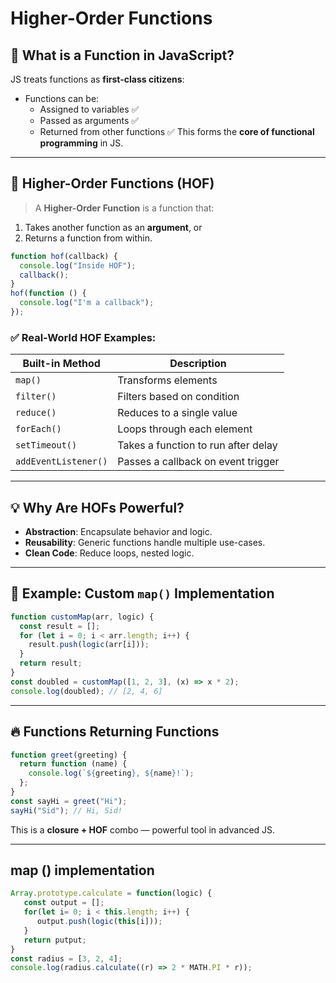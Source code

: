 # Higher-Order Functions

## 🔁 What is a Function in JavaScript?
JS treats functions as **first-class citizens**:
- Functions can be:
  - Assigned to variables ✅
  - Passed as arguments ✅
  - Returned from other functions ✅
This forms the **core of functional programming** in JS.

---

## 🔺 Higher-Order Functions (HOF)
> A **Higher-Order Function** is a function that:
1. Takes another function as an **argument**, or
2. Returns a function from within.
```js
function hof(callback) {
  console.log("Inside HOF");
  callback();
}
hof(function () {
  console.log("I'm a callback");
});
````

### ✅ Real-World HOF Examples:
| Built-in Method      | Description                         |
| -------------------- | ----------------------------------- |
| `map()`              | Transforms elements                 |
| `filter()`           | Filters based on condition          |
| `reduce()`           | Reduces to a single value           |
| `forEach()`          | Loops through each element          |
| `setTimeout()`       | Takes a function to run after delay |
| `addEventListener()` | Passes a callback on event trigger  |

---

## 💡 Why Are HOFs Powerful?
* **Abstraction**: Encapsulate behavior and logic.
* **Reusability**: Generic functions handle multiple use-cases.
* **Clean Code**: Reduce loops, nested logic.
---

## 🧪 Example: Custom `map()` Implementation
```js
function customMap(arr, logic) {
  const result = [];
  for (let i = 0; i < arr.length; i++) {
    result.push(logic(arr[i]));
  }
  return result;
}
const doubled = customMap([1, 2, 3], (x) => x * 2);
console.log(doubled); // [2, 4, 6]
```

---

## 🔥 Functions Returning Functions
```js
function greet(greeting) {
  return function (name) {
    console.log(`${greeting}, ${name}!`);
  };
}
const sayHi = greet("Hi");
sayHi("Sid"); // Hi, Sid!
```
This is a **closure + HOF** combo — powerful tool in advanced JS.

---

## map () implementation
```js
Array.prototype.calculate = function(logic) {
   const output = [];
   for(let i= 0; i < this.length; i++) {
      output.push(logic(this[i]));
   }
   return putput;
}
const radius = [3, 2, 4];
console.log(radius.calculate((r) => 2 * MATH.PI * r));
```

